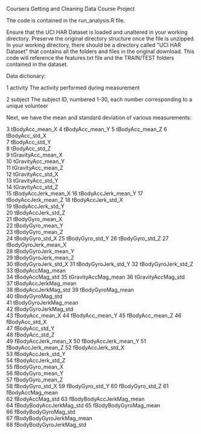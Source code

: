 Coursera
Getting and Cleaning Data Course Project

The code is contained in the run_analysis.R file.

Ensure that the UCI HAR Dataset is loaded and unaltered in your working directory.  Preserve the original directory structure once the file is unzipped.  In your working directory, there should be a directory called "UCI HAR Dataset" that contains all the folders and files in the original download.  This code will reference the features.txt file and the TRAIN/TEST folders contained in the dataset.

Data dictionary:

1	activity	The activity performed during measurement

2	subject	The subject ID, numbered 1-30, each number corresponding to a unique volunteer

Next, we have the mean and standard deviation of various measurements:

3	tBodyAcc_mean_X	
4	tBodyAcc_mean_Y	
5	tBodyAcc_mean_Z	
6	tBodyAcc_std_X	
7	tBodyAcc_std_Y	
8	tBodyAcc_std_Z	
9	tGravityAcc_mean_X	
10	tGravityAcc_mean_Y	
11	tGravityAcc_mean_Z	
12	tGravityAcc_std_X	
13	tGravityAcc_std_Y	
14	tGravityAcc_std_Z	
15	tBodyAccJerk_mean_X	
16	tBodyAccJerk_mean_Y	
17	tBodyAccJerk_mean_Z	
18	tBodyAccJerk_std_X	
19	tBodyAccJerk_std_Y	
20	tBodyAccJerk_std_Z	
21	tBodyGyro_mean_X	
22	tBodyGyro_mean_Y	
23	tBodyGyro_mean_Z	
24	tBodyGyro_std_X	
25	tBodyGyro_std_Y	
26	tBodyGyro_std_Z	
27	tBodyGyroJerk_mean_X	
28	tBodyGyroJerk_mean_Y	
29	tBodyGyroJerk_mean_Z	
30	tBodyGyroJerk_std_X	
31	tBodyGyroJerk_std_Y	
32	tBodyGyroJerk_std_Z	
33	tBodyAccMag_mean	
34	tBodyAccMag_std	
35	tGravityAccMag_mean	
36	tGravityAccMag_std	
37	tBodyAccJerkMag_mean	
38	tBodyAccJerkMag_std	
39	tBodyGyroMag_mean	
40	tBodyGyroMag_std	
41	tBodyGyroJerkMag_mean	
42	tBodyGyroJerkMag_std	
43	fBodyAcc_mean_X	
44	fBodyAcc_mean_Y	
45	fBodyAcc_mean_Z	
46	fBodyAcc_std_X	
47	fBodyAcc_std_Y	
48	fBodyAcc_std_Z	
49	fBodyAccJerk_mean_X	
50	fBodyAccJerk_mean_Y	
51	fBodyAccJerk_mean_Z	
52	fBodyAccJerk_std_X	
53	fBodyAccJerk_std_Y	
54	fBodyAccJerk_std_Z	
55	fBodyGyro_mean_X	
56	fBodyGyro_mean_Y	
57	fBodyGyro_mean_Z	
58	fBodyGyro_std_X	
59	fBodyGyro_std_Y	
60	fBodyGyro_std_Z	
61	fBodyAccMag_mean	
62	fBodyAccMag_std	
63	fBodyBodyAccJerkMag_mean	
64	fBodyBodyAccJerkMag_std	
65	fBodyBodyGyroMag_mean	
66	fBodyBodyGyroMag_std	
67	fBodyBodyGyroJerkMag_mean	
68	fBodyBodyGyroJerkMag_std	

